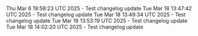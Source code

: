 Thu Mar  6 19:58:23 UTC 2025 - Test changelog update
Tue Mar 18 13:47:42 UTC 2025 - Test changelog update
Tue Mar 18 13:49:34 UTC 2025 - Test changelog update
Tue Mar 18 13:53:19 UTC 2025 - Test changelog update
Tue Mar 18 14:02:20 UTC 2025 - Test changelog update
